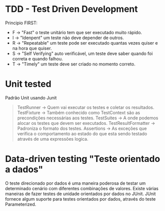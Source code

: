 # TDD - Test Driven Development 

Principio FIRST:
  - F -> "Fast" o teste unitário tem que ser executado muito rápido.
  - I -> "Idenpent" um teste não deve depender de outros.
  - R -> "Repeatable" um teste pode ser executado quantas vezes quiser e na hora que quiser.
  - S -> "Self Verifying" auto verificável, um teste deve saber quando foi correta e quando falhou.
  - T -> "Timely" um teste deve ser criado no momento correto.

# Unit tested

Padrão Unit usando Junit 

> TestRunner -> Quem vai executar os testes e coletar os resultados.
> TestFixture -> Também conhecido como TestContext são as precondições necessárias aos testes.
> TestSuites -> A onde podemos alocar os testes que devem ser executados.
> TestResultFormatter -> Padroniza o formato dos testes.
> Assertions -> As exceções que verifica o comportamento ao estado do que esta sendo testado através de uma expressões logica.

# Data-driven testing "Teste orientado a dados"

O teste direcionado por dados é uma maneira poderosa de testar um determinado cenário com diferentes combinações de valores. Existe várias maneiras de fazer testes de unidade orientados por dados no JUnit.
JUnit fornece algum suporte para testes orientados por dados, através do teste Parameterized.